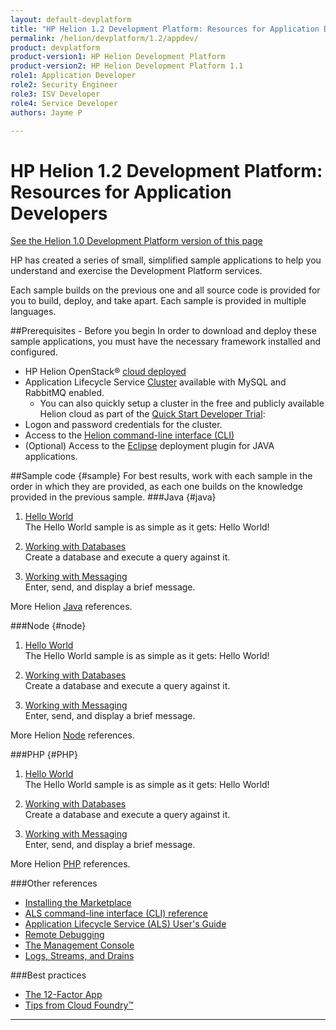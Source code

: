 ```yaml
---
layout: default-devplatform
title: "HP Helion 1.2 Development Platform: Resources for Application Developers"
permalink: /helion/devplatform/1.2/appdev/
product: devplatform
product-version1: HP Helion Development Platform
product-version2: HP Helion Development Platform 1.1
role1: Application Developer 
role2: Security Engineer
role3: ISV Developer
role4: Service Developer
authors: Jayme P

---
```

<!--UNDER REVISION-->
# HP Helion 1.2 Development Platform: Resources for Application Developers
[See the Helion 1.0 Development Platform version of this page](/helion/devplatform/appdev/)

HP has created a series of small, simplified sample applications to help you understand and exercise the Development Platform services.

Each sample builds on the previous one and all source code is provided for you to build, deploy, and take apart. Each sample is provided in multiple languages.
 
##Prerequisites - Before you begin
In order to download and deploy these sample applications, you must have the necessary framework installed and configured.

- HP Helion OpenStack&#174; [cloud deployed](/helion/openstack/1.1/install/overview/)
- Application Lifecycle Service [Cluster](/helion/devplatform/1.2/deploy) available with MySQL and RabbitMQ enabled.
	- You can also quickly setup a cluster in the free and publicly available Helion cloud as part of the [Quick Start Developer Trial](/helion/devplatform/1.2/ALS-developer-trial-quick-start/): 
- Logon and password credentials for the cluster.
- Access to the [Helion command-line interface (CLI)](/helion/devplatform/1.2/als/user/client/)
- (Optional) Access to the [Eclipse](/helion/devplatform/1.2/eclipse/) deployment plugin for JAVA applications.

##Sample code {#sample}
For best results, work with each sample in the order in which they are provided, as each one builds on the knowledge provided in the previous sample. 
###Java {#java}
1. [Hello World](/helion/devplatform/1.2/workbook/helloworld/java/) <br />
The Hello World sample is as simple as it gets: Hello World! 

2. [Working with Databases](/helion/devplatform/1.2/workbook/database/java/) <br />
Create a database and execute a query against it. <br />

3. [Working with Messaging](/helion/devplatform/1.2/workbook/messaging/java/)<br /> Enter, send, and display a brief message.<br /> 

More Helion [Java](/helion/devplatform/1.2/als/user/deploy/languages/java/) references.

###Node {#node}
1.  [Hello World](/helion/devplatform/1.2/workbook/helloworld/node/)<br />
The Hello World sample is as simple as it gets: Hello World! 

2. [Working with Databases](/helion/devplatform/1.2/workbook/database/node/) <br />
Create a database and execute a query against it.<br /> 


3. [Working with Messaging](/helion/devplatform/1.2/workbook/messaging/node/)<br /> Enter, send, and display a brief message.<br /> 

More Helion [Node](/helion/devplatform/1.2/als/user/deploy/languages/node/) references.
 
###PHP {#PHP}
1.  [Hello World](/helion/devplatform/1.2/workbook/helloworld/php/) <br />
The Hello World sample is as simple as it gets: Hello World! 

2. [Working with Databases](/helion/devplatform/1.2/workbook/database/php/) <br />
Create a database and execute a query against it.<br />

3. [Working with Messaging](/helion/devplatform/1.2/workbook/messaging/php/)<br /> Enter, send, and display a brief message.<br /> 

More Helion [PHP](/helion/devplatform/1.2/als/user/deploy/languages/php/) references.

###Other references
- [Installing the Marketplace](/helion/devplatform/1.2/marketplace)
- [ALS command-line interface (CLI) reference](/helion/devplatform/1.2/als/user/reference/client-ref/#command-ref-client)
- [Application Lifecycle Service (ALS) User's Guide](/helion/devplatform/1.2/als/user/)
- [Remote Debugging](/helion/devplatform/1.2/als/user/deploy/app-debug/)
- [The Management Console](/helion/devplatform/1.2/als/user/console/)
- [Logs, Streams, and Drains](/helion/devplatform/1.2/als/user/deploy/app-logs/)

###Best practices

- [The 12-Factor App](http://12factor.net/)
- [Tips from Cloud Foundry&#8482;](http://docs.cloudfoundry.org/devguide/deploy-apps/prepare-to-deploy.html)

----
